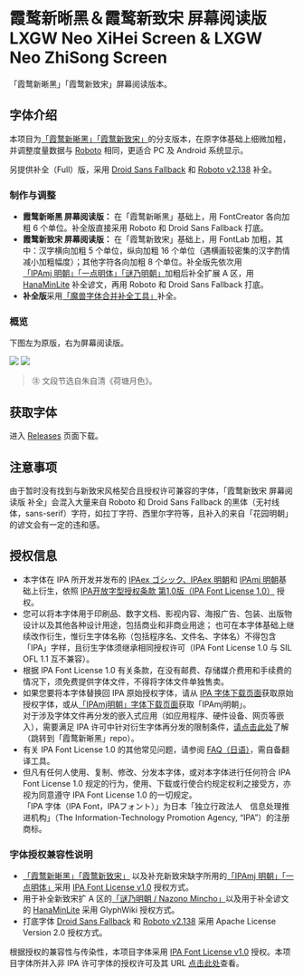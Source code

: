 # 霞鹜新晰黑＆霞鹜新致宋 屏幕阅读版</br> LXGW Neo XiHei Screen & LXGW Neo ZhiSong Screen

「霞鹜新晰黑」「霞鹜新致宋」屏幕阅读版本。

## 字体介绍

本项目为[「霞鹜新晰黑」](https://github.com/lxgw/LxgwNeoXiHei)[「霞鹜新致宋」](https://github.com/lxgw/LxgwNeoZhiSong)的分支版本，在原字体基础上细微加粗，并调整度量数据与 [Roboto](https://github.com/googlefonts/roboto) 相同，更适合 PC 及 Android 系统显示。

另提供补全（Full）版，采用 [Droid Sans Fallback](https://www.maoken.com/freefonts/2428.html) 和 [Roboto v2.138](https://github.com/googlefonts/roboto) 补全。

### 制作与调整

- **霞鹜新晰黑 屏幕阅读版：** 在「霞鹜新晰黑」基础上，用 FontCreator 各向加粗 6 个单位。补全版直接采用 Roboto 和 Droid Sans Fallback 打底。
- **霞鹜新致宋 屏幕阅读版：** 在「霞鹜新致宋」基础上，用 FontLab 加粗，其中：汉字横向加粗 5 个单位，纵向加粗 16 个单位（遇横画较密集的汉字酌情减小加粗幅度）；其他字符各向加粗 8 个单位。补全版先依次用[「IPAmj 明朝」](https://moji.or.jp/mojikiban/font/)[「一点明体」](https://github.com/ichitenfont/I.Ming)[「谜乃明朝」](https://github.com/ge9/NazonoMincho)加粗后补全扩展 A 区，用 [HanaMinLite](https://github.com/Radically/hanazonolite) 补全谚文，再用 Roboto 和 Droid Sans Fallback 打底。
- **补全版**采用[「魔兽字体合并补全工具」](https://github.com/nowar-fonts/Warcraft-Font-Merger)补全。

### 概览

下图左为原版，右为屏幕阅读版。

![](images/neoxiheiscreen.png)
![](images/neozhisongscreen.png)

> ㊟ 文段节选自朱自清《荷塘月色》。

## 获取字体

进入 [Releases](https://github.com/lxgw/LxgwNeoXiZhi-Screen/releases) 页面下载。

## 注意事项

由于暂时没有找到与新致宋风格契合且授权许可兼容的字体，「霞鹜新致宋 屏幕阅读版 补全」会混入大量来自 Roboto 和 Droid Sans Fallback 的黑体（无衬线体，sans-serif）字符，如拉丁字符、西里尔字符等，且补入的来自「花园明朝」的谚文会有一定的违和感。

## 授权信息

- 本字体在 IPA 所开发并发布的 [IPAex ゴシック、IPAex 明朝](https://moji.or.jp/ipafont)和 [IPAmj 明朝](https://moji.or.jp/mojikiban/font/)基础上衍生，依照 [IPA开放字型授权条款 第1.0版（IPA Font License 1.0）](https://opensource.org/licenses/IPA/) 授权。
- 您可以将本字体用于印刷品、数字文档、影视内容、海报广告、包装、出版物设计以及其他各种设计用途，包括商业和非商业用途；
  也可在本字体基础上继续改作衍生，惟衍生字体名称（包括程序名、文件名、字体名）不得包含「IPA」字样，且衍生字体须继承相同授权许可（IPA Font License 1.0 与 SIL OFL 1.1 互不兼容）。
- 根据 IPA Font License 1.0 有关条款，在没有邮费、存储媒介费用和手续费的情况下，须免费提供字体文件，不得将字体文件单独售卖。
- 如果您要将本字体替换回 IPA 原始授权字体，请从 [IPA 字体下载页面](https://moji.or.jp/ipafont/ipafontdownload)获取原始授权字体，或从[「IPAmj明朝」字体下载页面](https://moji.or.jp/mojikiban/font/)获取「IPAmj明朝」。  
  对于涉及字体文件再分发的嵌入式应用（如应用程序、硬件设备、网页等嵌入），需要满足 IPA 许可中针对衍生字体再分发的限制条件，[请点击此处](https://github.com/lxgw/LxgwNeoXiHei/blob/main/documentation/embedding_instructions.md)了解（跳转到「霞鹜新晰黑」repo）。
- 有关 IPA Font License 1.0 的其他常见问题，请参阅 [FAQ（日语）](https://moji.or.jp/ipafont/faq)，需自备翻译工具。
- 但凡有任何人使用、复制、修改、分发本字体，或对本字体进行任何符合 IPA Font License 1.0 规定的行为，使用、下载或行使合约规定权利之接受方，亦视为同意遵守 IPA Font License 1.0 的一切规定。  
  「IPA 字体（IPA Font，IPAフォント）」为日本「独立行政法人　信息处理推进机构」（The Information-Technology Promotion Agency, “IPA”）的注册商标。

### 字体授权兼容性说明

- [「霞鹜新晰黑」](https://github.com/lxgw/LxgwNeoXiHei)[「霞鹜新致宋」](https://github.com/lxgw/LxgwNeoZhiSong) 以及补充新致宋缺字所用的[「IPAmj 明朝」](https://moji.or.jp/mojikiban/font/)[「一点明体」](https://github.com/ichitenfont/I.Ming)采用 [IPA Font License v1.0](IPA_Font_License_Agreement_v1.0.txt) 授权方式。
- 用于补全新致宋扩 A 区的[「谜乃明朝 / Nazono Mincho」](https://github.com/ge9/NazonoMincho)以及用于补全谚文的 [HanaMinLite](https://github.com/Radically/hanazonolite) 采用 GlyphWiki 授权方式。
- 打底字体 [Droid Sans Fallback](https://www.maoken.com/freefonts/2428.html) 和 [Roboto v2.138](https://github.com/googlefonts/roboto) 采用 Apache License Version 2.0 授权方式。

根据授权的兼容性与传染性，本项目字体采用 [IPA Font License v1.0](IPA_Font_License_Agreement_v1.0.txt) 授权。本项目字体所并入非 IPA 许可字体的授权许可及其 URL [点击此处](licenses_of_other_merged_fonts.txt)查看。
